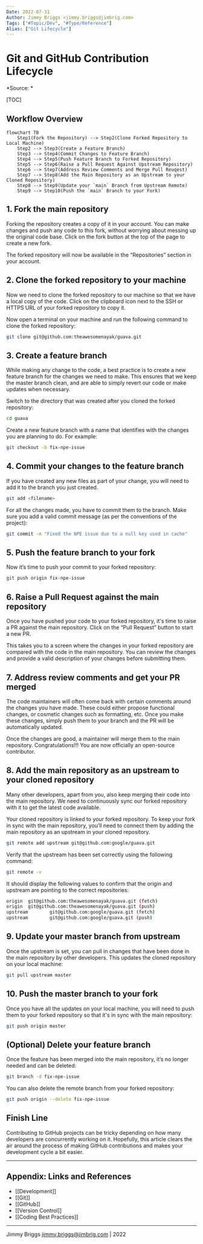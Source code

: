 ```yaml
---
Date: 2022-07-31
Author: Jimmy Briggs <jimmy.briggs@jimbrig.com>
Tags: ["#Topic/Dev", "#Type/Reference"]
Alias: ["Git Lifecycle"]
---
```


# Git and GitHub Contribution Lifecycle

*Source: *

[TOC]

## Workflow Overview

```mermaid
flowchart TB
	Step1(Fork the Repository) --> Step2(Clone Forked Repository to Local Machine)
	Step2 --> Step3(Create a Feature Branch)
	Step3 --> Step4(Commit Changes to Feature Branch)
	Step4 --> Step5(Push Feature Branch to Forked Repository)
	Step5 --> Step6(Raise a Pull Request Against Upstream Repository)
	Step6 --> Step7(Address Review Comments and Merge Pull Reuqest)
	Step7 --> Step8(Add the Main Repository as an Upstream to your Cloned Repository)
	Step8 --> Step9(Update your `main` Branch from Upstream Remote)
	Step9 --> Step10(Push the `main` Branch to your Fork)
```

## 1. Fork the main repository

Forking the repository creates a copy of it in your account. You can make changes and push any code to this fork, 
without worrying about messing up the original code base. Click on the fork button at the top of the page to create a new fork.

The forked repository will now be available in the “Repositories” section in your account.

## 2. Clone the forked repository to your machine

Now we need to clone the forked repository to our machine so that we have a local copy of the code. 
Click on the clipboard icon next to the SSH or HTTPS URL of your forked repository to copy it.

Now open a terminal on your machine and run the following command to clone the forked repository:

```bash
git clone git@github.com:theawesomenayak/guava.git
```

## 3. Create a feature branch

While making any change to the code, a best practice is to create a new feature branch for the changes we need to make. 
This ensures that we keep the master branch clean, and are able to simply revert our code or make updates when necessary.

Switch to the directory that was created after you cloned the forked repository:

```bash
cd guava
```

Create a new feature branch with a name that identifies with the changes you are planning to do. For example:

```bash
git checkout -b fix-npe-issue
```

## 4. Commit your changes to the feature branch

If you have created any new files as part of your change, you will need to add it to the branch you just created.

```bash
git add <filename>
```

For all the changes made, you have to commit them to the branch. Make sure you add a valid commit message 
(as per the conventions of the project):

```bash
git commit -m "Fixed the NPE issue due to a null key used in cache"
```

## 5. Push the feature branch to your fork

Now it’s time to push your commit to your forked repository:

```bash
git push origin fix-npe-issue
```

## 6. Raise a Pull Request against the main repository

Once you have pushed your code to your forked repository, it's time to raise a PR against the main repository. 
Click on the “Pull Request” button to start a new PR.

This takes you to a screen where the changes in your forked repository are compared with the code in the main repository. 
You can review the changes and provide a valid description of your changes before submitting them.

## 7. Address review comments and get your PR merged

The code maintainers will often come back with certain comments around the changes you have made. 
These could either propose functional changes, or cosmetic changes such as formatting, etc. Once you make these changes, 
simply push them to your branch and the PR will be automatically updated.

Once the changes are good, a maintainer will merge them to the main repository. Congratulations!!! 
You are now officially an open-source contributor.

## 8. Add the main repository as an upstream to your cloned repository

Many other developers, apart from you, also keep merging their code into the main repository. We need to continuously 
sync our forked repository with it to get the latest code available.

Your cloned repository is linked to your forked repository. To keep your fork in sync with the main repository, 
you’ll need to connect them by adding the main repository as an upstream in your cloned repository.

```bash
git remote add upstream git@github.com:google/guava.git
```

Verify that the upstream has been set correctly using the following command:

```bash
git remote -v
```

It should display the following values to confirm that the origin and upstream are pointing to the correct repositories:

```bash
origin  git@github.com:theawesomenayak/guava.git (fetch)
origin  git@github.com:theawesomenayak/guava.git (push)
upstream        git@github.com:google/guava.git (fetch)
upstream        git@github.com:google/guava.git (push)
```

## 9. Update your master branch from upstream

Once the upstream is set, you can pull in changes that have been done in the main repository by other developers. 
This updates the cloned repository on your local machine:

```bash
git pull upstream master
```

## 10. Push the master branch to your fork

Once you have all the updates on your local machine, you will need to push them to your forked repository so that it's 
in sync with the main repository:

```bash
git push origin master
```

## (Optional) Delete your feature branch

Once the feature has been merged into the main repository, it’s no longer needed and can be deleted:

```bash
git branch -d fix-npe-issue
```

You can also delete the remote branch from your forked repository:

```bash
git push origin --delete fix-npe-issue
```

## Finish Line

Contributing to GitHub projects can be tricky depending on how many developers are concurrently working on it. 
Hopefully, this article clears the air around the process of making GitHub contributions and makes your development cycle a bit easier.
***

## Appendix: Links and References

- [[Development]]
- [[Git]]
- [[GitHub]]
- [[Version Control]]
- [[Coding Best Practices]]

***

Jimmy Briggs <jimmy.briggs@jimbrig.com> | 2022